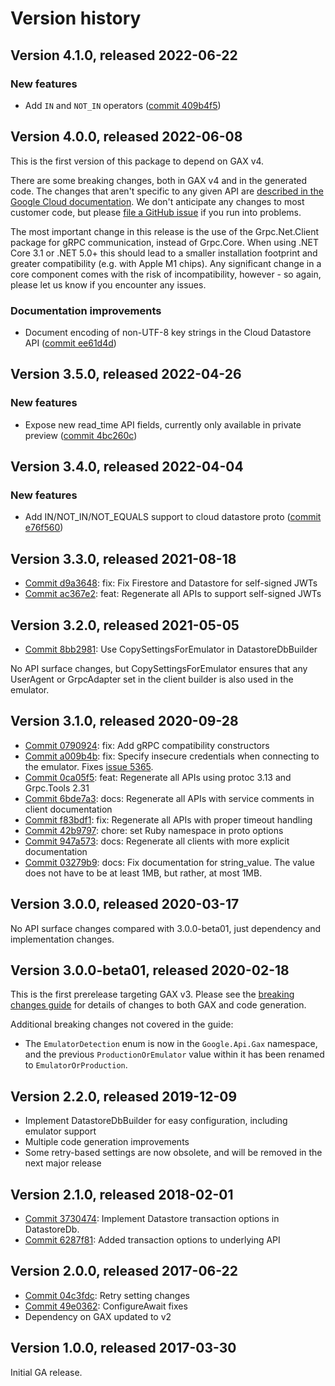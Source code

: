 # Version history

## Version 4.1.0, released 2022-06-22

### New features

- Add `IN` and `NOT_IN` operators ([commit 409b4f5](https://github.com/googleapis/google-cloud-dotnet/commit/409b4f5a273550d7aaf03af95aab0803327aa405))

## Version 4.0.0, released 2022-06-08

This is the first version of this package to depend on GAX v4.

There are some breaking changes, both in GAX v4 and in the generated
code. The changes that aren't specific to any given API are [described in the Google Cloud
documentation](https://cloud.google.com/dotnet/docs/reference/help/breaking-gax4).
We don't anticipate any changes to most customer code, but please [file a
GitHub issue](https://github.com/googleapis/google-cloud-dotnet/issues/new/choose)
if you run into problems.

The most important change in this release is the use of the Grpc.Net.Client package
for gRPC communication, instead of Grpc.Core. When using .NET Core 3.1 or .NET 5.0+
this should lead to a smaller installation footprint and greater compatibility (e.g.
with Apple M1 chips). Any significant change in a core component comes with the risk
of incompatibility, however - so again, please let us know if you encounter any
issues.

### Documentation improvements

- Document encoding of non-UTF-8 key strings in the Cloud Datastore API ([commit ee61d4d](https://github.com/googleapis/google-cloud-dotnet/commit/ee61d4d37ab4dd330bdc39d35f5172a6d6985aa0))
## Version 3.5.0, released 2022-04-26

### New features

- Expose new read_time API fields, currently only available in private preview ([commit 4bc260c](https://github.com/googleapis/google-cloud-dotnet/commit/4bc260c0f34a5f5296badaefa4e6d962499cc225))

## Version 3.4.0, released 2022-04-04

### New features

- Add IN/NOT_IN/NOT_EQUALS support to cloud datastore proto ([commit e76f560](https://github.com/googleapis/google-cloud-dotnet/commit/e76f5605392877acebaaa0b652896e3e27b72418))

## Version 3.3.0, released 2021-08-18

- [Commit d9a3648](https://github.com/googleapis/google-cloud-dotnet/commit/d9a3648): fix: Fix Firestore and Datastore for self-signed JWTs
- [Commit ac367e2](https://github.com/googleapis/google-cloud-dotnet/commit/ac367e2): feat: Regenerate all APIs to support self-signed JWTs

## Version 3.2.0, released 2021-05-05

- [Commit 8bb2981](https://github.com/googleapis/google-cloud-dotnet/commit/8bb2981): Use CopySettingsForEmulator in DatastoreDbBuilder

No API surface changes, but CopySettingsForEmulator ensures that any UserAgent or GrpcAdapter set in the client builder is also used in the emulator.

## Version 3.1.0, released 2020-09-28

- [Commit 0790924](https://github.com/googleapis/google-cloud-dotnet/commit/0790924): fix: Add gRPC compatibility constructors
- [Commit a009b4b](https://github.com/googleapis/google-cloud-dotnet/commit/a009b4b): fix: Specify insecure credentials when connecting to the emulator. Fixes [issue 5365](https://github.com/googleapis/google-cloud-dotnet/issues/5365).
- [Commit 0ca05f5](https://github.com/googleapis/google-cloud-dotnet/commit/0ca05f5): feat: Regenerate all APIs using protoc 3.13 and Grpc.Tools 2.31
- [Commit 6bde7a3](https://github.com/googleapis/google-cloud-dotnet/commit/6bde7a3): docs: Regenerate all APIs with service comments in client documentation
- [Commit f83bdf1](https://github.com/googleapis/google-cloud-dotnet/commit/f83bdf1): fix: Regenerate all APIs with proper timeout handling
- [Commit 42b9797](https://github.com/googleapis/google-cloud-dotnet/commit/42b9797): chore: set Ruby namespace in proto options
- [Commit 947a573](https://github.com/googleapis/google-cloud-dotnet/commit/947a573): docs: Regenerate all clients with more explicit documentation
- [Commit 03279b9](https://github.com/googleapis/google-cloud-dotnet/commit/03279b9): docs: Fix documentation for string_value. The value does not have to be at least 1MB, but rather, at most 1MB.

## Version 3.0.0, released 2020-03-17

No API surface changes compared with 3.0.0-beta01, just dependency
and implementation changes.

## Version 3.0.0-beta01, released 2020-02-18

This is the first prerelease targeting GAX v3. Please see the [breaking changes
guide](https://cloud.google.com/dotnet/docs/reference/help/breaking-gax2)
for details of changes to both GAX and code generation.

Additional breaking changes not covered in the guide:

- The `EmulatorDetection` enum is now in the `Google.Api.Gax`
  namespace, and the previous `ProductionOrEmulator` value within
  it has been renamed to `EmulatorOrProduction`.

## Version 2.2.0, released 2019-12-09

- Implement DatastoreDbBuilder for easy configuration, including emulator support
- Multiple code generation improvements
- Some retry-based settings are now obsolete, and will be removed in the next major release

## Version 2.1.0, released 2018-02-01

- [Commit 3730474](https://github.com/googleapis/google-cloud-dotnet/commit/3730474): Implement Datastore transaction options in DatastoreDb.
- [Commit 6287f81](https://github.com/googleapis/google-cloud-dotnet/commit/6287f81): Added transaction options to underlying API

## Version 2.0.0, released 2017-06-22

- [Commit 04c3fdc](https://github.com/googleapis/google-cloud-dotnet/commit/04c3fdc): Retry setting changes
- [Commit 49e0362](https://github.com/googleapis/google-cloud-dotnet/commit/49e0362): ConfigureAwait fixes
- Dependency on GAX updated to v2

## Version 1.0.0, released 2017-03-30

Initial GA release.
